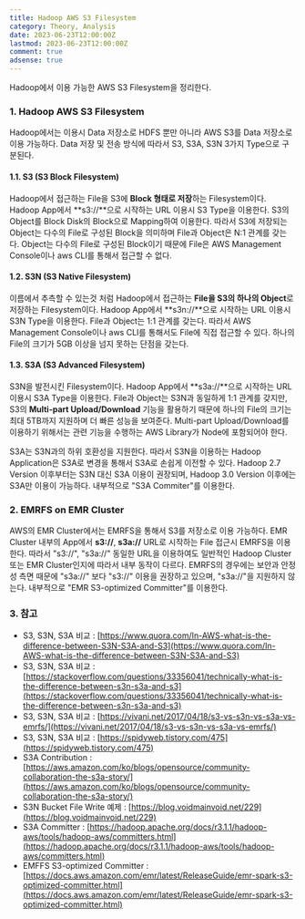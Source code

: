 ```yaml
---
title: Hadoop AWS S3 Filesystem
category: Theory, Analysis
date: 2023-06-23T12:00:00Z
lastmod: 2023-06-23T12:00:00Z
comment: true
adsense: true
---
```


Hadoop에서 이용 가능한 AWS S3 Filesystem을 정리한다.

### 1. Hadoop AWS S3 Filesystem

Hadoop에서는 이용시 Data 저장소로 HDFS 뿐만 아니라 AWS S3를 Data 저장소로 이용 가능하다. Data 저장 및 전송 방식에 따라서 S3, S3A, S3N 3가지 Type으로 구분된다.

#### 1.1. S3 (S3 Block Filesystem)

Hadoop에서 접근하는 File을 S3에 **Block 형태로 저장**하는 Filesystem이다. Hadoop App에서 **s3://**으로 시작하는 URL 이용시 S3 Type을 이용한다. S3의 Object를 Block Disk의 Block으로 Mapping하여 이용한다. 따라서 S3에 저장되는 Object는 다수의 File로 구성된 Block을 의미하며 File과 Object은 N:1 관계를 갖는다. Object는 다수의 File로 구성된 Block이기 때문에 File은 AWS Management Console이나 aws CLI를 통해서 접근할 수 없다.

#### 1.2. S3N (S3 Native Filesystem)

이름에서 추측할 수 있는것 처럼 Hadoop에서 접근하는 **File을 S3의 하나의 Object**로 저장하는 Filesystem이다. Hadoop App에서 **s3n://**으로 시작하는 URL 이용시 S3N Type을 이용한다. File과 Object는 1:1 관계를 갖는다. 따라서 AWS Management Console이나 aws CLI를 통해서도 File에 직접 접근할 수 있다. 하나의 File의 크기가 5GB 이상을 넘지 못하는 단점을 갖는다.

#### 1.3. S3A (S3 Advanced Filesystem)

S3N을 발전시킨 Filesystem이다. Hadoop App에서 **s3a://**으로 시작하는 URL 이용시 S3A Type을 이용한다. File과 Object는 S3N과 동일하게 1:1 관계를 갖지만, S3의 **Multi-part Upload/Download** 기능을 활용하기 때문에 하나의 File의 크기는 최대 5TB까지 지원하며 더 빠른 성능을 보여준다. Multi-part Upload/Download를 이용하기 위해서는 관련 기능을 수행하는 AWS Library가 Node에 포함되어야 한다.

S3A는 S3N과의 하위 호환성을 지원한다. 따라서 S3N을 이용하는 Hadoop Application은 S3A로 변경을 통해서 S3A로 손쉽게 이전할 수 있다. Hadoop 2.7 Version 이후부터는 S3N 대신 S3A 이용이 권장되며, Hadoop 3.0 Version 이후에는 S3A만 이용이 가능하다. 내부적으로 "S3A Commiter"를 이용한다.

### 2. EMRFS on EMR Cluster

AWS의 EMR Cluster에서는 EMRFS을 통해서 S3를 저장소로 이용 가능하다. EMR Cluster 내부의 App에서 **s3://**, **s3a://** URL로 시작하는 File 접근시 EMRFS을 이용한다. 따라서 "s3://", "s3a://" 동일한 URL을 이용하여도 일반적인 Hadoop Cluster 또는 EMR Cluster인지에 따라서 내부 동작이 다르다. EMRFS의 경우에는 보안과 안정성 측면 때문에 "s3a://" 보다 "s3://" 이용을 권장하고 있으며, "s3a://"을 지원하지 않는다. 내부적으로 "EMR S3-optimized Committer"를 이용한다.

### 3. 참고

* S3, S3N, S3A 비교 : [https://www.quora.com/In-AWS-what-is-the-difference-between-S3N-S3A-and-S3](https://www.quora.com/In-AWS-what-is-the-difference-between-S3N-S3A-and-S3)
* S3, S3N, S3A 비교 : [https://stackoverflow.com/questions/33356041/technically-what-is-the-difference-between-s3n-s3a-and-s3](https://stackoverflow.com/questions/33356041/technically-what-is-the-difference-between-s3n-s3a-and-s3)
* S3, S3N, S3A 비교 : [https://vivani.net/2017/04/18/s3-vs-s3n-vs-s3a-vs-emrfs/](https://vivani.net/2017/04/18/s3-vs-s3n-vs-s3a-vs-emrfs/)
* S3, S3N, S3A 비교 : [https://spidyweb.tistory.com/475](https://spidyweb.tistory.com/475)
* S3A Contribution : [https://aws.amazon.com/ko/blogs/opensource/community-collaboration-the-s3a-story/](https://aws.amazon.com/ko/blogs/opensource/community-collaboration-the-s3a-story/)
* S3N Bucket File Write 예제 : [https://blog.voidmainvoid.net/229](https://blog.voidmainvoid.net/229)
* S3A Committer : [https://hadoop.apache.org/docs/r3.1.1/hadoop-aws/tools/hadoop-aws/committers.html](https://hadoop.apache.org/docs/r3.1.1/hadoop-aws/tools/hadoop-aws/committers.html)
* EMFFS S3-optimized Committer : [https://docs.aws.amazon.com/emr/latest/ReleaseGuide/emr-spark-s3-optimized-committer.html](https://docs.aws.amazon.com/emr/latest/ReleaseGuide/emr-spark-s3-optimized-committer.html)